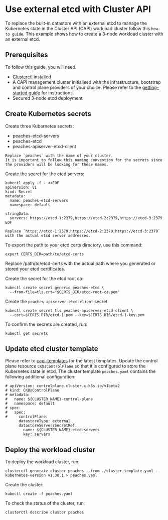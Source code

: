 # Use external etcd with Cluster API

To replace the built-in datastore with an external etcd to
manage the Kubernetes state in the Cluster API (CAPI) workload cluster follow
this `how-to guide`. This example shows how to create a 3-node workload cluster
with an external etcd. 

## Prerequisites

To follow this guide, you will need:

- [Clusterctl][clusterctl] installed
- A CAPI management cluster initialised with the infrastructure, bootstrap and
  control plane providers of your choice. Please refer to the
  [getting-started guide][getting-started] for instructions.
- Secured 3-node etcd deployment

## Create Kubernetes secrets

Create three Kubernetes secrets:

- peaches-etcd-servers
- peaches-etcd
- peaches-apiserver-etcd-client

```{note}
Replace `peaches` with the name of your cluster.
It is important to follow this naming convention for the secrets since the providers will be looking for these names.
```

Create the secret for the etcd servers:

```
kubectl apply -f - <<EOF 
apiVersion: v1
kind: Secret
metadata:
  name: peaches-etcd-servers
  namespace: default

stringData:
  servers: https://etcd-1:2379,https://etcd-2:2379,https://etcd-3:2379
EOF
```

```{note}
Replace `https://etcd-1:2379,https://etcd-2:2379,https://etcd-3:2379` with the actual etcd server addresses.
```

To export the path to your etcd certs directory, use this command:

```
export CERTS_DIR=path/to/etcd-certs
```

Replace /path/to/etcd-certs with the actual path where you generated or stored
your etcd certificates.

Create the secret for the etcd root ca:

```
kubectl create secret generic peaches-etcd \
  --from-file=tls.crt="$CERTS_DIR/etcd-root-ca.pem"
```

Create the `peaches-apiserver-etcd-client` secret:

```
kubectl create secret tls peaches-apiserver-etcd-client \
  --cert=$CERTS_DIR/etcd-1.pem --key=$CERTS_DIR/etcd-1-key.pem 
```

To confirm the secrets are created, run:

```
kubectl get secrets
```

## Update etcd cluster template

Please refer to [capi-templates][capi-templates] for the latest templates.
Update the control plane resource `CK8sControlPlane` so that it is configured to
store the Kubernetes state in etcd. The cluster template `peaches.yaml` contains
the following additional configuration:

```
# apiVersion: controlplane.cluster.x-k8s.io/v1beta2
# kind: CK8sControlPlane
# metadata:
#   name: ${CLUSTER_NAME}-control-plane
#   namespace: default
# spec:
#   spec:
#     controlPlane:
      datastoreType: external
      datastoreServersSecretRef:
        name: ${CLUSTER_NAME}-etcd-servers
        key: servers
```

## Deploy the workload cluster

To deploy the workload cluster, run:

```
clusterctl generate cluster peaches --from ./cluster-template.yaml --kubernetes-version v1.30.1 > peaches.yaml
```

Create the cluster:

```
kubectl create -f peaches.yaml
```

To check the status of the cluster, run:

```
clusterctl describe cluster peaches 
```

<!-- LINKS -->
[getting-started]: ../tutorial/getting-started.md
[capi-etcd]: https://raw.githubusercontent.com/canonical/k8s-snap/main/docs/src/assets/capi-etcd/
[capi-templates]: https://github.com/canonical/cluster-api-k8s/tree/main/templates
[cfssl]: https://github.com/cloudflare/cfssl
[clusterctl]: https://cluster-api.sigs.k8s.io/clusterctl/overview
[dqlite]: https://dqlite.io/
[generate-etcd-certs]: https://raw.githubusercontent.com/canonical/k8s-snap/main/capi-ext-etcd/docs/src/assets/capi-etcd/generate-etcd-certs.sh
